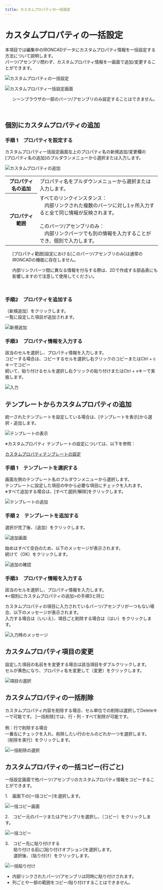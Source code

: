 ```yaml
---
title: カスタムプロパティの一括設定
---
```


# カスタムプロパティの一括設定
本項目では編集中のIRONCADデータにカスタムプロパティ情報を一括設定する方法について説明します。<br>
パーツ/アセンブリ問わず、カスタムプロパティ情報を一画面で追加/変更することができます。

![カスタムプロパティの一括設定](./img/Ctpy_001.png)

![カスタムプロパティ一括設定画面](./img/Ctpy_002.png)

<div class="note">
<ul>
シーンブラウザの一部のパーツ/アセンブリのみ設定することはできません。<br>
</ul>
</div>
<br/>

## 個別にカスタムプロパティの追加

### 手順 1　プロパティを設定する
カスタムプロパティ一括設定画面左上のプロパティ名の新規追加/変更欄の<br>
[プロパティ名の追加]のプルダウンメニューから選択または入力します。
 
![カスタムプロパティの追加](./img/Ctpy_003.png)

<table>
<tr>
<th>プロパティ名の追加</th>
<td>プロパティ名をプルダウンメニューから選択または入力します。</td>
</tr>
<tr>
<th>プロパティ範囲</th>
<td>すべてのリンクインスタンス：<br>
　内部リンクされた複数のパーツに対し1ヶ所入力すると全て同じ情報が反映されます。<br>
<br>
このパーツ/アセンブリのみ：<br>
　内部リンクパーツでも別の情報を入力することができ、個別で入力します。
</td>
</tr>
</table>

<div class="note">
<ul>
[プロパティ範囲]設定における[このパーツ/アセンブリのみ]は通常のIRONCADの機能に存在しません。
</ul>
</div>

<div class="caution">
<ul>
内部リンクパーツ間に異なる情報を付与する際は、2Dで作成する部品表にも影響しますので注意して使用してください。
</ul>
</div>
<br/>

### 手順2　プロパティを追加する

〔新規追加〕をクリックします。<br>
一覧に設定した項目が追加されます。

![新規追加](./img/Ctpy_004.png)

### 手順3　プロパティ情報を入力する
該当のセルを選択し、プロパティ情報を入力します。<br>
コピーする場合は、コピーするセルを選択し右クリックのコピーまたはCtrl + cキーでコピー<br>
続いて、貼り付けるセルを選択し右クリックの貼り付けまたはCtrl + vキーで実施します。

![入力](./img/Ctpy_005.png)


## テンプレートからカスタムプロパティの追加
統一されたテンプレートを設定している場合は、[テンプレートを表示]から選択・追加します。

![テンプレートの表示](./img/Ctpy_007.png)

※カスタムプロパティ テンプレートの設定については、以下を参照：

[カスタムプロパティテンプレートの設定](../setup_admin/Master/Ctpy_temp.md)



### 手順 1　テンプレートを選択する

画面左側のテンプレート名のプルダウンメニューから選択します。<br>
テンプレートに設定した項目の中から必要な項目にチェックを入れます。<br>
※すべて追加する場合は、[すべて選択/解除]をクリックします。

![テンプレートの追加](./img/Ctpy_008.png)


### 手順 2　テンプレートを追加する
選択が完了後、〔追加〕をクリックします。

![追加画面](./img/Ctpy_009.png)

始めはすべて空白のため、以下のメッセージが表示されます。<br>
続けて〔OK〕をクリックします。

![追加の確認](./img/Ctpy_010.png)

### 手順3　プロパティ情報を入力する
該当のセルを選択し、プロパティ情報を入力します。<br>
※<個別にカスタムプロパティの追加>の手順3と同じ


カスタムプロパティの項目に入力されているパーツ/アセンブリが一つもない場合、以下のメッセージが表示されます。<br>
入力する場合は〔いいえ〕、項目ごと削除する場合は〔はい〕をクリックします。

![入力時のメッセージ](./img/Ctpy_011.png)


## カスタムプロパティ項目の変更

設定した項目の名前をを変更する場合は該当項目をダブルクリックします。<br>
セルが黄色になり、プロパティ名を変更して〔変更〕をクリックします。

![項目の選択](./img/Ctpy_012.png)


## カスタムプロパティの一括削除
カスタムプロパティ内容を削除する場合、セル単位での削除は選択してDeleteキーで可能です。
[一括削除]では、行・列・すべて削除が可能です。<br>
<br>
例：行で削除する場合<br>
一番左にチェックを入れ、削除したい行のセルのどれか一つを選択します。<br>
〔削除を実行〕をクリックします。

![一括削除の選択](./img/Ctpy_013.png)


## カスタムプロパティの一括コピー(行ごと)
一括設定画面で他パーツ/アセンブリのカスタムプロパティ情報をコピーすることができます。<br>

1.　画面下の[一括コピー]を選択します。

![一括コピー画面](./img/Ctpy_014.png)

2.　コピー元のパーツまたはアセンブリを選択し、〔コピー〕をクリックします。

![一括コピー](./img/Ctpy_015.png)

3.　コピー先に貼り付けする<br>
　　貼り付ける前に[貼り付けオプション]を選択します。<br>
　　選択後、〔貼り付け〕をクリックします。

![一括貼り付け](./img/Ctpy_016.png)

<div class="note">
<ul>
<li>内部リンクされたパーツ/アセンブリは同時に貼り付けされます。</li>
<li>列ごとや一部の範囲をコピー/貼り付けすることはできません。</li>
</ul>
</div>
<br/>
